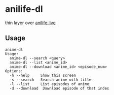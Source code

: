# anilife-dl

thin layer over [anilife.live](https://anilife.live/)

## Usage

```
anime-dl
Usage:
  anime-dl --search <query>
  anime-dl --list <anime_id>
  anime-dl --download <anime_id> <episode_num>
Options:
  -h --help     Show this screen
  -s --search   Search anime with title
  -l --list     List episodes of anime
  -d --download  Download episode of that index
```